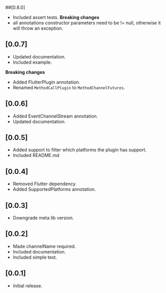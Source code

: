 ##[0.8.0]

- Included assert tests.
**Breaking changes**
- all annotations constructor parameters need to be != null, otherwise it will throw an exception.

## [0.0.7]

- Updated documentation.
- Included example.

**Breaking changes**
- Added FlutterPlugin annotation.
- Renamed `MethodCallPlugin` to `MethodChannelFutures`.

## [0.0.6]

- Added EventChannelStream annotation.
- Updated documentation.

## [0.0.5]

- Added support to filter which platforms the plugin has support.
- Included README.md

## [0.0.4]

- Removed Flutter dependency.
- Added SupportedPlatforms annotation.

## [0.0.3]

- Downgrade meta lib version.

## [0.0.2]

- Made channelName required.
- Included documentation.
- Included simple test.

## [0.0.1] 

- Initial release.
